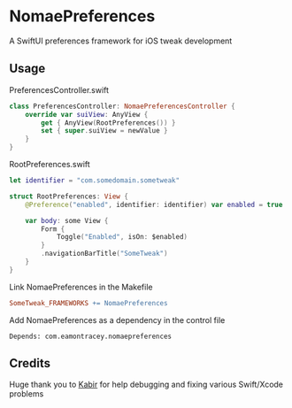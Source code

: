 # NomaePreferences
A SwiftUI preferences framework for iOS tweak development

## Usage

PreferencesController.swift
```swift
class PreferencesController: NomaePreferencesController {
    override var suiView: AnyView {
        get { AnyView(RootPreferences()) }
        set { super.suiView = newValue }
    }
}
```

RootPreferences.swift
```swift
let identifier = "com.somedomain.sometweak"

struct RootPreferences: View {
    @Preference("enabled", identifier: identifier) var enabled = true

    var body: some View {
        Form {
            Toggle("Enabled", isOn: $enabled)
        }
        .navigationBarTitle("SomeTweak")
    }
}
```

Link NomaePreferences in the Makefile
```makefile
SomeTweak_FRAMEWORKS += NomaePreferences
````

Add NomaePreferences as a dependency in the control file
```
Depends: com.eamontracey.nomaepreferences
```

## Credits
Huge thank you to [Kabir](https://github.com/kabiroberai) for help debugging and fixing various Swift/Xcode problems
